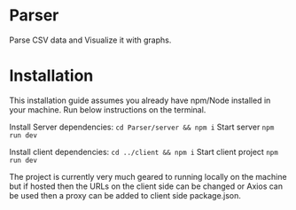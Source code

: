 # Parser
Parse CSV data and Visualize it with graphs.

# Installation

This installation guide assumes you already have npm/Node installed in your machine. Run below instructions on the terminal.

Install Server dependencies: 
``cd Parser/server && npm i``
Start server
``npm run dev``

Install client dependencies: 
``cd ../client && npm i``
Start client project
``npm run dev``

The project is currently very much geared to running locally on the machine but if hosted then the URLs on the client side can be changed or Axios can be used then a proxy can be added to client side package.json.

